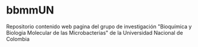# bbmmUN
Repositorio contenido web pagina del grupo de investigación "Bioquímica y Biologia Molecular de las Microbacterias" de la Universidad Nacional de Colombia
